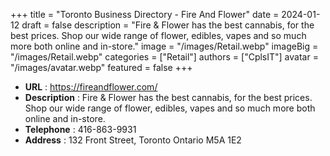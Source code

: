 +++
title = "Toronto Business Directory - Fire And Flower"
date = 2024-01-12
draft = false
description = "Fire & Flower has the best cannabis, for the best prices. Shop our wide range of flower, edibles, vapes and so much more both online and in-store."
image = "/images/Retail.webp"
imageBig = "/images/Retail.webp"
categories = ["Retail"]
authors = ["CplsIT"]
avatar = "/images/avatar.webp"
featured = false
+++


* **URL** :  https://fireandflower.com/
* **Description** : Fire & Flower has the best cannabis, for the best prices. Shop our wide range of flower, edibles, vapes and so much more both online and in-store.
* **Telephone** : 416-863-9931
* **Address** : 132 Front Street, Toronto Ontario M5A 1E2